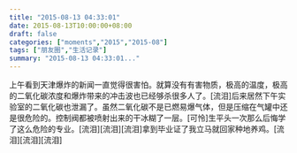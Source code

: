 ```yaml
---
title: "2015-08-13 04:33:01"
date: 2015-08-13T10:00:00+08:00
draft: false
categories: ["moments","2015","2015-08"]
tags: ["朋友圈","生活记录"]
summary: "2015-08-13 04:33:01..."
---
```


上午看到天津爆炸的新闻一直觉得很害怕。就算没有有害物质，极高的温度，极高的二氧化碳浓度和爆炸带来的冲击波也已经够杀很多人了。[流泪]后来居然下午实验室的二氧化碳也泄漏了。虽然二氧化碳不是已燃易爆气体，但是压缩在气罐中还是很危险的。控制阀都被喷射出来的干冰糊了一层。[可怜]生平头一次那么后悔学了这么危险的专业。[流泪][流泪][流泪]拿到毕业证了我立马就回家种地养鸡。[流泪][流泪][流泪]

